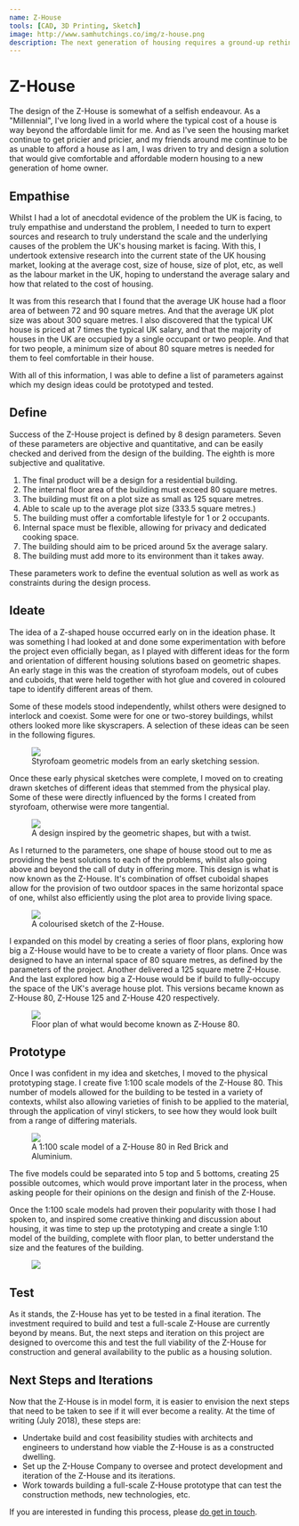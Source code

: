 ```yaml
---
name: Z-House
tools: [CAD, 3D Printing, Sketch]
image: http://www.samhutchings.co/img/z-house.png
description: The next generation of housing requires a ground-up rethink of how our homes are designed and built.
---
```


# Z-House

The design of the Z-House is somewhat of a selfish endeavour. As a "Millennial", I've long lived in a world where the typical cost of a house is way beyond the affordable limit for me. And as I've seen the housing market continue to get pricier and pricier, and my friends around me continue to be as unable to afford a house as I am, I was driven to try and design a solution that would give comfortable and affordable modern housing to a new generation of home owner.

## Empathise

Whilst I had a lot of anecdotal evidence of the problem the UK is facing, to truly empathise and understand the problem, I needed to turn to expert sources and research to truly understand the scale and the underlying causes of the problem the UK's housing market is facing. With this, I undertook extensive research into the current state of the UK housing market, looking at the average cost, size of house, size of plot, etc, as well as the labour market in the UK, hoping to understand the average salary and how that related to the cost of housing.

It was from this research that I found that the average UK house had a floor area of between 72 and 90 square metres. And that the average UK plot size was about 300 square metres. I also discovered that the typical UK house is priced at 7 times the typical UK salary, and that the majority of houses in the UK are occupied by a single occupant or two people. And that for two people, a minimum size of about 80 square metres is needed for them to feel comfortable in their house.

With all of this information, I was able to define a list of parameters against which my design ideas could be prototyped and tested.

## Define

Success of the Z-House project is defined by 8 design parameters. Seven of these parameters are objective and quantitative, and can be easily checked and derived from the design of the building. The eighth is more subjective and qualitative.

1. The final product will be a design for a residential building.
2. The internal floor area of the building must exceed 80 square metres.
3. The building must fit on a plot size as small as 125 square metres.
4. Able to scale up to the average plot size (333.5 square metres.)
5. The building must offer a comfortable lifestyle for 1 or 2 occupants.
6. Internal space must be flexible, allowing for privacy and dedicated cooking space.
7. The building should aim to be priced around 5x the average salary.
8. The building must add more to its environment than it takes away. 

These parameters work to define the eventual solution as well as work as constraints during the design process.

## Ideate

The idea of a Z-shaped house occurred early on in the ideation phase. It was something I had looked at and done some experimentation with before the project even officially began, as I played with different ideas for the form and orientation of different housing solutions based on geometric shapes. An early stage in this was the creation of styrofoam models, out of cubes and cuboids, that were held together with hot glue and covered in coloured tape to identify different areas of them.

Some of these models stood independently, whilst others were designed to interlock and coexist. Some were for one or two-storey buildings, whilst others looked more like skyscrapers. A selection of these ideas can be seen in the following figures.

<figure>
  <img src="/img/z-house/IMG_3481.jpeg">
  <figcaption>Styrofoam geometric models from an early sketching session.</figcaption>
</figure>

Once these early physical sketches were complete, I moved on to creating drawn sketches of different ideas that stemmed from the physical play. Some of these were directly influenced by the forms I created from styrofoam, otherwise were more tangential.

<figure>
  <img src="/img/z-house/IMG_3486.jpeg">
  <figcaption>A design inspired by the geometric shapes, but with a twist.</figcaption>
</figure>

As I returned to the parameters, one shape of house stood out to me as providing the best solutions to each of the problems, whilst also going above and beyond the call of duty in offering more. This design is what is now known as the Z-House. It's combination of offset cuboidal shapes allow for the provision of two outdoor spaces in the same horizontal space of one, whilst also efficiently using the plot area to provide living space.

<figure>
  <img src="/img/z-house/IMG_3520.jpg">
  <figcaption>A colourised sketch of the Z-House.</figcaption>
</figure>

I expanded on this model by creating a series of floor plans, exploring how big a Z-House would have to be to create a variety of floor plans. Once was designed to have an internal space of 80 square metres, as defined by the parameters of the project. Another delivered a 125 square metre Z-House. And the last explored how big a Z-House would be if build to fully-occupy the space of the UK's average house plot. This versions became known as Z-House 80, Z-House 125 and Z-House 420 respectively.

<figure>
  <img src="/img/z-house/IMG_3554.png">
  <figcaption>Floor plan of what would become known as Z-House 80.</figcaption>
</figure>

## Prototype

Once I was confident in my idea and sketches, I moved to the physical prototyping stage. I create five 1:100 scale models of the Z-House 80. This number of models allowed for the building to be tested in a variety of contexts, whilst also allowing varieties of finish to be applied to the material, through the application of vinyl stickers, to see how they would look built from a range of differing materials.

<figure>
  <img src="/img/z-house/IMG_3557.jpeg">
  <figcaption>A 1:100 scale model of a Z-House 80 in Red Brick and Aluminium.</figcaption>
</figure>

The five models could be separated into 5 top and 5 bottoms, creating 25 possible outcomes, which would prove important later in the process, when asking people for their opinions on the design and finish of the Z-House.

Once the 1:100 scale models had proven their popularity with those I had spoken to, and inspired some creative thinking and discussion about housing, it was time to step up the prototyping and create a single 1:10 model of the building, complete with floor plan, to better understand the size and the features of the building.

<figure>
  <img src="/img/z-house/IMG_3683.jpeg">
  <figcaption></figcaption>
</figure>

## Test

As it stands, the Z-House has yet to be tested in a final iteration. The investment required to build and test a full-scale Z-House are currently beyond by means. But, the next steps and iteration on this project are designed to overcome this and test the full viability of the Z-House for construction and general availability to the public as a housing solution.

## Next Steps and Iterations

Now that the Z-House is in model form, it is easier to envision the next steps that need to be taken to see if it will ever become a reality. At the time of writing (July 2018), these steps are:

- Undertake build and cost feasibility studies with architects and engineers to understand how viable the Z-House is as a constructed dwelling.
- Set up the Z-House Company to oversee and protect development and iteration of the Z-House and its iterations.
- Work towards building a full-scale Z-House prototype that can test the construction methods, new technologies, etc.

If you are interested in funding this process, please <a href="mailto:hi@samhutchings.co?subject=Let's talk about Z-House">do get in touch</a>.
